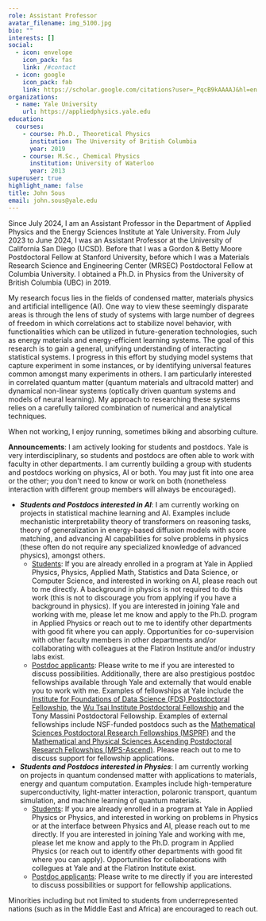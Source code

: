 ```yaml
---
role: Assistant Professor
avatar_filename: img_5100.jpg
bio: ""
interests: []
social:
  - icon: envelope
    icon_pack: fas
    link: /#contact
  - icon: google
    icon_pack: fab
    link: https://scholar.google.com/citations?user=_PqcB9kAAAAJ&hl=en
organizations:
  - name: Yale University
    url: https://appliedphysics.yale.edu
education:
  courses:
    - course: Ph.D., Theoretical Physics
      institution: The University of British Columbia
      year: 2019
    - course: M.Sc., Chemical Physics
      institution: University of Waterloo
      year: 2013
superuser: true
highlight_name: false
title: John Sous
email: john.sous@yale.edu
---
```

Since July 2024, I am an Assistant Professor in the Department of Applied Physics and the Energy Sciences Institute at Yale University. From July 2023 to June 2024, I was an Assistant Professor at the University of California San Diego (UCSD). Before that I was a Gordon & Betty Moore Postdoctoral Fellow at Stanford University, before which I was a Materials Research Science and Engineering Center (MRSEC) Postdoctoral Fellow at Columbia University. I obtained a Ph.D. in Physics from the University of British Columbia (UBC) in 2019.

My research focus lies in the fields of condensed matter, materials physics and artificial intelligence (AI).  One way to view these seemingly disparate areas is through the lens of study of systems with large number of degrees of freedom in which correlations act to stabilize novel behavior, with functionalities which can be utilized in future-generation technologies, such as energy materials and energy-efficient learning systems.  The goal of this research is to gain a general, unifying understanding of interacting statistical systems.  I progress in this effort by studying model systems that capture experiment in some instances, or by identifying universal features common amongst many experiments in others. I am particularly interested in correlated quantum matter (quantum materials and ultracold matter) and dynamical non-linear systems (optically driven quantum systems and models of neural learning).  My approach to researching these systems relies on a carefully tailored combination of numerical and analytical techniques.

When not working, I enjoy running, sometimes biking and absorbing culture.

**Announcements**: I am actively looking for students and postdocs. Yale is very interdisciplinary, so students and postdocs are often able to work with faculty in other departments. I am currently building a group with students and postdocs working on physics, AI or both. You may just fit into one area or the other; you don't need to know or work on both (nonetheless interaction with different group members will always be encouraged).
- ***Students and Postdocs interested in AI***:  I am currently working on projects in statistical machine learning and AI.  Examples include mechanistic interpretability theory of transformers on reasoning tasks, theory of generalization in energy-based diffusion models with score matching, and advancing AI capabilities for solve problems in physics (these often do not require any specialized knowledge of advanced physics), amongst others.
    -  <u>Students</u>: If you are already enrolled in a program at Yale in Applied Physics, Physics, Applied Math, Statistics and Data Science, or Computer Science, and interested in working on AI, please reach out to me directly. A background in physics is not required to do this work (this is not to discourage you from applying if you have a background in physics). If you are interested in joining Yale and working with me, please let me know and apply to the Ph.D. program in Applied Physics or reach out to me to identify other departments with good fit where you can apply. Opportunities for co-supervision with other faculty members in other departments and/or collaborating with colleagues at the Flatiron Institute and/or industry labs exist.
    - <u>Postdoc applicants</u>: Please write to me if you are interested to discuss possibilities. Additionally, there are also prestigious postdoc fellowships available through Yale and externally that would enable you to work with me. Examples of fellowships at Yale include the [Institute for Foundations of Data Science (FDS) Postdoctoral Fellowship](https://fds.yale.edu), the [ Wu Tsai Institute Postdoctoral Fellowship](https://wti.yale.edu/initiatives/postdoctoral) and the Tony Massini Postdoctoral Fellowship.  Examples of external fellowships include NSF-funded postdocs such as the [Mathematical Sciences Postdoctoral Research Fellowships (MSPRF)](https://new.nsf.gov/funding/opportunities/msprf-mathematical-sciences-postdoctoral-research-fellowships) and the [Mathematical and Physical Sciences Ascending Postdoctoral Research Fellowships (MPS-Ascend)](https://new.nsf.gov/funding/opportunities/mps-ascend-mathematical-physical-sciences-ascending-postdoctoral). Please reach out to me to discuss support for fellowship applications.
- ***Students and Postdocs interested in Physics***:  I am currently working on projects in quantum condensed matter with applications to materials, energy and quantum computation. Examples include high-temperature superconductivity, light-matter interaction, polaronic transport, quantum simulation, and machine learning of quantum materials.
    - <u>Students</u>: If you are already enrolled in a program at Yale in Applied Physics or Physics, and interested in working on problems in Physics or at the interface between Physics and AI, please reach out to me directly. If you are interested in joining Yale and working with me, please let me know and apply to the Ph.D. program in Applied Physics (or reach out to identify other departments with good fit where you can apply). Opportunities for collaborations with collegues at Yale and at the Flatiron Institute exist.
    - <u>Postdoc applicants</u>: Please write to me directly if you are interested to discuss possibilities or support for fellowship applications.

Minorities including but not limited to students from underrepresented nations (such as in the Middle East and Africa) are encouraged to reach out.

